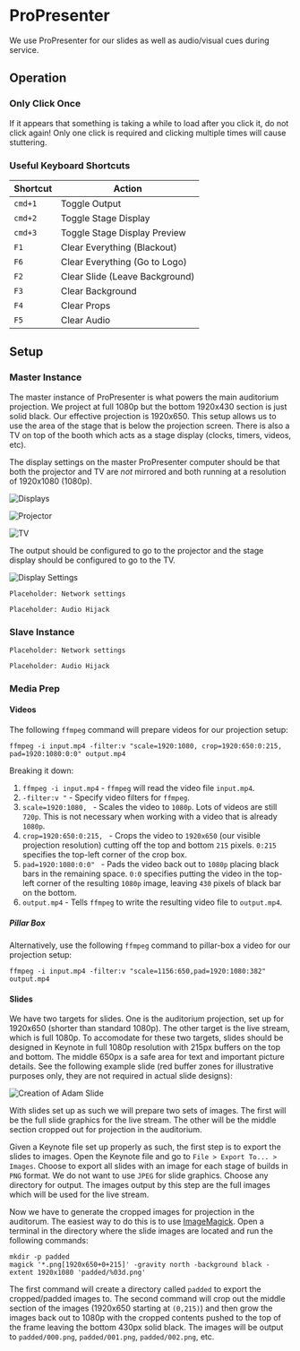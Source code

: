 # ProPresenter

We use ProPresenter for our slides as well as audio/visual cues during service.

## Operation

### Only Click Once

If it appears that something is taking a while to load after you click it, do
not click again! Only one click is required and clicking multiple times will
cause stuttering.

### Useful Keyboard Shortcuts

| Shortcut | Action                         |
| -------- | ------------------------------ |
| `cmd+1`  | Toggle Output                  |
| `cmd+2`  | Toggle Stage Display           |
| `cmd+3`  | Toggle Stage Display Preview   |
| `F1`     | Clear Everything (Blackout)    |
| `F6`     | Clear Everything (Go to Logo)  |
| `F2`     | Clear Slide (Leave Background) |
| `F3`     | Clear Background               |
| `F4`     | Clear Props                    |
| `F5`     | Clear Audio                    |

## Setup

### Master Instance

The master instance of ProPresenter is what powers the main auditorium
projection. We project at full 1080p but the bottom 1920x430 section is just
solid black. Our effective projection is 1920x650. This setup allows us to use
the area of the stage that is below the projection screen. There is also a TV
on top of the booth which acts as a stage display (clocks, timers, videos,
etc).

The display settings on the master ProPresenter computer should be that both
the projector and TV are *not* mirrored and both running at a resolution of
1920x1080 (1080p).

![Displays](./images/hardware/display-overview.png)

![Projector](./images/hardware/display-projector.png)

![TV](./images/hardware/display-tv.png)

The output should be configured to go to the projector and the stage display
should be configured to go to the TV.

![Display Settings](./images/propresenter/display-settings.png)

```
Placeholder: Network settings
```

```
Placeholder: Audio Hijack
```

### Slave Instance

```
Placeholder: Network settings
```

```
Placeholder: Audio Hijack
```

### Media Prep

#### Videos

The following `ffmpeg` command will prepare videos for our projection setup:

```
ffmpeg -i input.mp4 -filter:v "scale=1920:1080, crop=1920:650:0:215, pad=1920:1080:0:0" output.mp4
```

Breaking it down:

1. `ffmpeg -i input.mp4` - `ffmpeg` will read the video file `input.mp4`.
1. `-filter:v "` - Specify video filters for `ffmpeg`.
1. `scale=1920:1080, ` - Scales the video to `1080p`. Lots of videos are still
   `720p`. This is not necessary when working with a video that is already
   `1080p`.
1. `crop=1920:650:0:215, ` - Crops the video to `1920x650` (our visible
   projection resolution) cutting off the top and bottom `215` pixels. `0:215`
   specifies the top-left corner of the crop box.
1. `pad=1920:1080:0:0" ` - Pads the video back out to `1080p` placing black
   bars in the remaining space. `0:0` specifies putting the video in the
   top-left corner of the resulting `1080p` image, leaving `430` pixels of
   black bar on the bottom.
1. `output.mp4` - Tells `ffmpeg` to write the resulting video file to
   `output.mp4`.

##### Pillar Box

Alternatively, use the following `ffmpeg` command to pillar-box a video for our
projection setup:

```
ffmpeg -i input.mp4 -filter:v "scale=1156:650,pad=1920:1080:382" output.mp4
```

#### Slides

We have two targets for slides. One is the auditorium projection, set up for
1920x650 (shorter than standard 1080p). The other target is the live stream,
which is full 1080p. To accomodate for these two targets, slides should be
designed in Keynote in full 1080p resolution with 215px buffers on the top and
bottom. The middle 650px is a safe area for text and important picture details.
See the following example slide (red buffer zones for illustrative purposes
only, they are not required in actual slide designs):

![Creation of Adam Slide](./images/coa.jpg)

With slides set up as such we will prepare two sets of images. The first will
be the full slide graphics for the live stream. The other will be the middle
section cropped out for projection in the auditorium.

Given a Keynote file set up properly as such, the first step is to export the
slides to images. Open the Keynote file and go to `File > Export To... >
Images`. Choose to export all slides with an image for each stage of builds in
`PNG` format. We do not want to use `JPEG` for slide graphics. Choose any
directory for output. The images output by this step are the full images which
will be used for the live stream.

Now we have to generate the cropped images for projection in the auditorum. The
easiest way to do this is to use [ImageMagick]. Open a terminal in the
directory where the slide images are located and run the following commands:

```
mkdir -p padded
magick '*.png[1920x650+0+215]' -gravity north -background black -extent 1920x1080 'padded/%03d.png'
```

The first command will create a directory called `padded` to export the
cropped/padded images to. The second command will crop out the middle section
of the images (1920x650 starting at `(0,215)`) and then grow the images back
out to 1080p with the cropped contents pushed to the top of the frame leaving
the bottom 430px solid black. The images will be output to `padded/000.png`,
`padded/001.png`, `padded/002.png`, etc.

[ImageMagick]: https://www.imagemagick.org/script/index.php "ImageMagick"
